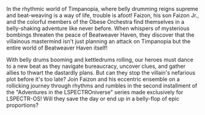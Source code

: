 In the rhythmic world of Timpanopia, where belly drumming reigns supreme and beat-weaving is a way of life, trouble is afoot! Faizon, his son Faizon Jr., and the colorful members of the Obese Orchestra find themselves in a belly-shaking adventure like never before. When whispers of mysterious bombings threaten the peace of Beatweaver Haven, they discover that the villainous mastermind isn't just planning an attack on Timpanopia but the entire world of Beatweaver Haven itself!

With belly drums booming and kettledrums rolling, our heroes must dance to a new beat as they navigate bureaucracy, uncover clues, and gather allies to thwart the dastardly plans. But can they stop the villain's nefarious plot before it's too late? Join Faizon and his eccentric ensemble on a rollicking journey through rhythms and rumbles in the second installment of the "Adventures in the LSPECTROniverse" series made exclusively for LSPECTR-OS! Will they save the day or end up in a belly-flop of epic proportions?

